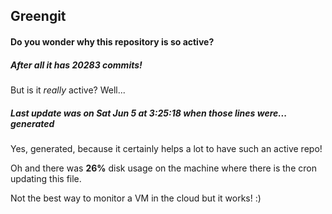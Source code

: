 ## Greengit

#### Do you wonder why this repository is so active?

##### After all it has 20283 commits!

But is it *really* active? Well...

##### Last update was on Sat Jun 5 at 3:25:18 when those lines were... generated

Yes, generated, because it certainly helps a lot to have such an active repo!

Oh and there was **26%** disk usage on the machine
where there is the cron updating this file.

Not the best way to monitor a VM in the cloud but it works! :)
